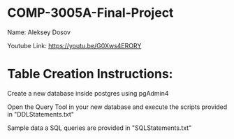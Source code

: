 # COMP-3005A-Final-Project #

Name: Aleksey Dosov

Youtube Link: https://youtu.be/G0Xws4ERORY

# Table Creation Instructions: #
Create a new database inside postgres using pgAdmin4

Open the Query Tool in your new database and execute the scripts provided in "DDLStatements.txt"

Sample data a SQL queries are provided in "SQLStatements.txt"

